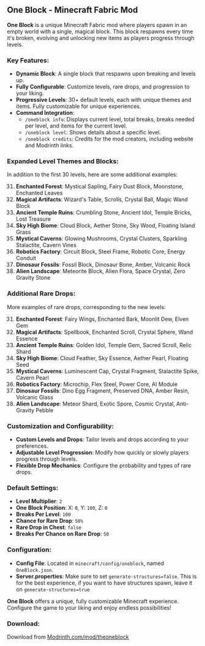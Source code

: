 ## One Block - Minecraft Fabric Mod

**One Block** is a unique Minecraft Fabric mod where players spawn in an empty world with a single, magical block. This block respawns every time it's broken, evolving and unlocking new items as players progress through levels.

### Key Features:
- **Dynamic Block**: A single block that respawns upon breaking and levels up.
- **Fully Configurable**: Customize levels, rare drops, and progression to your liking.
- **Progressive Levels**: 30+ default levels, each with unique themes and items. Fully customizable for unique experiences.
- **Command Integration**:
  - `/oneblock info`: Displays current level, total breaks, breaks needed per level, and items for the current level.
  - `/oneblock level`: Shows details about a specific level.
  - `/oneblock credits`: Credits for the mod creators, including website and Modrinth links.

### Expanded Level Themes and Blocks:
In addition to the first 30 levels, here are some additional examples:

31. **Enchanted Forest**: Mystical Sapling, Fairy Dust Block, Moonstone, Enchanted Leaves
32. **Magical Artifacts**: Wizard's Table, Scrolls, Crystal Ball, Magic Wand Block
33. **Ancient Temple Ruins**: Crumbling Stone, Ancient Idol, Temple Bricks, Lost Treasure
34. **Sky High Biome**: Cloud Block, Aether Stone, Sky Wood, Floating Island Grass
35. **Mystical Caverns**: Glowing Mushrooms, Crystal Clusters, Sparkling Stalactite, Cavern Vines
36. **Robotics Factory**: Circuit Block, Steel Frame, Robotic Core, Energy Conduit
37. **Dinosaur Fossils**: Fossil Block, Dinosaur Bone, Amber, Volcanic Rock
38. **Alien Landscape**: Meteorite Block, Alien Flora, Space Crystal, Zero Gravity Stone

### Additional Rare Drops:
More examples of rare drops, corresponding to the new levels:

31. **Enchanted Forest**: Fairy Wings, Enchanted Bark, Moonlit Dew, Elven Gem
32. **Magical Artifacts**: Spellbook, Enchanted Scroll, Crystal Sphere, Wand Essence
33. **Ancient Temple Ruins**: Golden Idol, Temple Gem, Sacred Scroll, Relic Shard
34. **Sky High Biome**: Cloud Feather, Sky Essence, Aether Pearl, Floating Seed
35. **Mystical Caverns**: Luminescent Cap, Crystal Fragment, Stalactite Spike, Cavern Pearl
36. **Robotics Factory**: Microchip, Flex Steel, Power Core, AI Module
37. **Dinosaur Fossils**: Dino Egg Fragment, Preserved DNA, Amber Resin, Volcanic Glass
38. **Alien Landscape**: Meteor Shard, Exotic Spore, Cosmic Crystal, Anti-Gravity Pebble

### Customization and Configurability:
- **Custom Levels and Drops**: Tailor levels and drops according to your preferences.
- **Adjustable Level Progression**: Modify how quickly or slowly players progress through levels.
- **Flexible Drop Mechanics**: Configure the probability and types of rare drops.


### Default Settings:
- **Level Multiplier**: `2`
- **One Block Position**: X: `0`, Y: `100`, Z: `0`
- **Breaks Per Level**: `100`
- **Chance for Rare Drop**: `50%`
- **Rare Drop in Chest**: `false`
- **Breaks Per Chance on Rare Drop**: `50`

### Configuration:
- **Config File**: Located in `minecraft/config/oneblock`, named `OneBlock.json`.
- **Server.properties**: Make sure to set `generate-structures=false`. This is for the best experience, if you want to have structures spawn, leave it on `generate-structures=true`

**One Block** offers a unique, fully customizable Minecraft experience. Configure the game to your liking and enjoy endless possibilities!


### Download:
Download from [Modrinth.com/mod/theoneblock](https://modrinth.com/mod/theoneblock)
